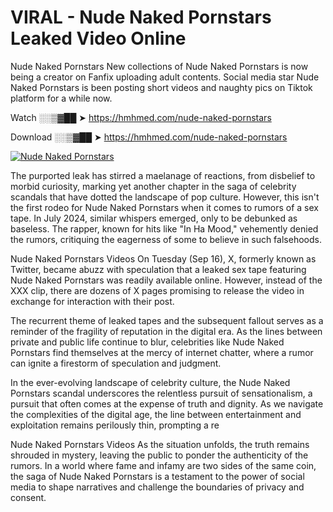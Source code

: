 # VIRAL - Nude Naked Pornstars Leaked Video Online

Nude Naked Pornstars New collections of Nude Naked Pornstars is now being a creator on Fanfix uploading adult contents. Social media star Nude Naked Pornstars is been posting short videos and naughty pics on Tiktok platform for a while now.

Watch ░░▒▓██ ➤ https://hmhmed.com/nude-naked-pornstars

Download ░░▒▓██ ➤ https://hmhmed.com/nude-naked-pornstars

[![Nude Naked Pornstars](https://i.imgur.com/dJHk4Zq.gif)](https://hmhmed.com/nude-naked-pornstars)

The purported leak has stirred a maelanage of reactions, from disbelief to morbid curiosity, marking yet another chapter in the saga of celebrity scandals that have dotted the landscape of pop culture. However, this isn't the first rodeo for Nude Naked Pornstars when it comes to rumors of a sex tape. In July 2024, similar whispers emerged, only to be debunked as baseless. The rapper, known for hits like "In Ha Mood," vehemently denied the rumors, critiquing the eagerness of some to believe in such falsehoods.

Nude Naked Pornstars Videos
On Tuesday (Sep 16), X, formerly known as Twitter, became abuzz with speculation that a leaked sex tape featuring Nude Naked Pornstars was readily available online. However, instead of the XXX clip, there are dozens of X pages promising to release the video in exchange for interaction with their post.

The recurrent theme of leaked tapes and the subsequent fallout serves as a reminder of the fragility of reputation in the digital era. As the lines between private and public life continue to blur, celebrities like Nude Naked Pornstars find themselves at the mercy of internet chatter, where a rumor can ignite a firestorm of speculation and judgment.

In the ever-evolving landscape of celebrity culture, the Nude Naked Pornstars scandal underscores the relentless pursuit of sensationalism, a pursuit that often comes at the expense of truth and dignity. As we navigate the complexities of the digital age, the line between entertainment and exploitation remains perilously thin, prompting a re

Nude Naked Pornstars Videos
As the situation unfolds, the truth remains shrouded in mystery, leaving the public to ponder the authenticity of the rumors. In a world where fame and infamy are two sides of the same coin, the saga of Nude Naked Pornstars is a testament to the power of social media to shape narratives and challenge the boundaries of privacy and consent.